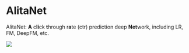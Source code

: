 # AlitaNet
AlitaNet: **A** c**li**ck **t**hrough r**a**te (ctr) prediction deep **Net**work, including LR, FM, DeepFM, etc. 

![](https://img.shields.io/badge/language-python-blue.svg)
